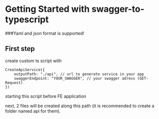# Getting Started with swagger-to-typescript

###Yaml and json format is supported!


## First step

create custom ts script with

```
CreateApiService({
    outputPath: "./api", // url to generate service in your app
    swaggerEndpoint: "YOUR_SWAGGER", // your swagger adress (GET-Request)
})
```
starting this script before FE application

next, 2 files will be created along this path (it is recommended to create a folder named api for them).
